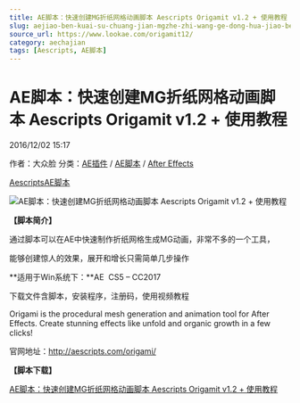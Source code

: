 ```yaml
---
title: AE脚本：快速创建MG折纸网格动画脚本 Aescripts Origamit v1.2 + 使用教程
slug: aejiao-ben-kuai-su-chuang-jian-mgzhe-zhi-wang-ge-dong-hua-jiao-ben-aescripts-origamit-v1-2-shi-yong-jiao-cheng
source_url: https://www.lookae.com/origamit12/
category: aechajian
tags: [Aescripts, AE脚本]
---
```

# AE脚本：快速创建MG折纸网格动画脚本 Aescripts Origamit v1.2 + 使用教程

2016/12/02 15:17

作者：大众脸
分类：[AE插件](https://www.lookae.com/after-effects/aechajian/) / [AE脚本](https://www.lookae.com/after-effects/aescripts/) / [After Effects](https://www.lookae.com/after-effects/)

[Aescripts](https://www.lookae.com/tag/aescripts/)[AE脚本](https://www.lookae.com/tag/ae%e8%84%9a%e6%9c%ac/)

![AE脚本：快速创建MG折纸网格动画脚本 Aescripts Origamit v1.2 + 使用教程](https://www.lookae.com/wp-content/uploads/2016/05/origami.jpg "AE脚本：快速创建MG折纸网格动画脚本 Aescripts Origamit v1.2 + 使用教程-LookAE.com")

**【脚本简介】**

通过脚本可以在AE中快速制作折纸网格生成MG动画，非常不多的一个工具，

能够创建惊人的效果，展开和增长只需简单几步操作

**适用于Win系统下：**AE  CS5 – CC2017

下载文件含脚本，安装程序，注册码，使用视频教程

Origami is the procedural mesh generation and animation tool for After Effects. Create stunning effects like unfold and organic growth in a few clicks!

官网地址：http://aescripts.com/origami/

**【脚本下载】**

[AE脚本：快速创建MG折纸网格动画脚本 Aescripts Origamit v1.2 + 使用教程](http://lookae.ctfile.com/fs/rkl162519964)
